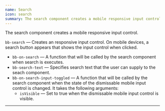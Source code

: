 ```yaml
---
name: Search
icon: search
summary: The search component creates a mobile responsive input control.
---
```


The search component creates a mobile responsive input control.

`bb-search` &mdash; Creates an responsive input control. On mobile devices, a search button appears that shows the input control when clicked.
  - `bb-on-search` &mdash; A function that will be called by the search component when search is executes.
  - `bb-search-text` &mdash; Specifies search text that the user can supply to the seach component.
  - `bb-on-search-input-toggled` &mdash; A function that will be called by the search component when the state of the dismissable mobile input control is changed. It takes the following arguments:
    - `isVisible` &mdash; Set to true when the dismissable mobile input control is visible.
       
---
